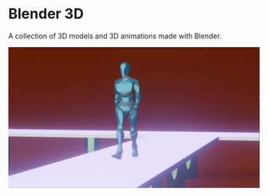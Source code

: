 # Blender 3D
 
A collection of 3D models and 3D animations made with Blender.

<img src="./doc/walk.png" width=600>
